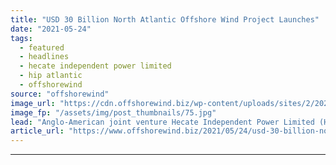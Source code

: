 ```yaml
---
title: "USD 30 Billion North Atlantic Offshore Wind Project Launches"
date: "2021-05-24"
tags: 
  - featured
  - headlines
  - hecate independent power limited
  - hip atlantic
  - offshorewind
source: "offshorewind"
image_url: "https://cdn.offshorewind.biz/wp-content/uploads/sites/2/2021/05/10093003/Massachusetts-Starts-Largest-Offshore-Wind-Solicitation.jpg"
image_fp: "/assets/img/post_thumbnails/75.jpg"
lead: "Anglo-American joint venture Hecate Independent Power Limited (HIP) has launched its HIP Atlantic Project"
article_url: "https://www.offshorewind.biz/2021/05/24/usd-30-billion-north-atlantic-offshore-wind-project-launches/"
---
```


---
